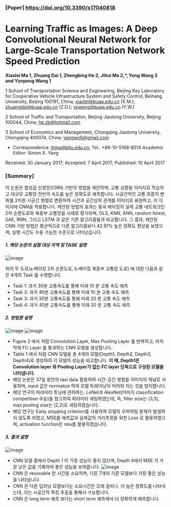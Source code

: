 ### [Paper] https://doi.org/10.3390/s17040818
# Learning Traffic as Images: A Deep Convolutional Neural Network for Large-Scale Transportation Network Speed Prediction
 **Xiaolei Ma 1, Zhuang Dai 1, Zhengbing He 2, Jihui Ma 2,*, Yong Wang 3 and Yunpeng Wang 1**

 1 School of Transportation Science and Engineering, Beijing Key Laboratory for Cooperative Vehicle
 Infrastructure System and Safety Control, Beihang University, Beijing 100191, China;
 xiaolei@buaa.edu.cn (X.M.); zhuangdai@buaa.edu.cn (Z.D.); ypwang@buaa.edu.cn (Y.W.)
 
 2 School of Traffic and Transportation, Beijing Jiaotong University, Beijing 100044, China; he.zb@hotmail.com
 
 3  School of Economics and Management, Chongqing Jiaotong University, Chongqing 400074, China; yongwx6@gmail.com
  * Correspondence: jhma@bjtu.edu.cn; Tel.: +86-10-5168-8514
  Academic Editor: Simon X. Yang

 Received: 30 January 2017; Accepted: 7 April 2017; Published: 10 April 2017

### [Summary]
이 논문은 합성곱 신경망(CNN) 기반의 방법을 제안하며, 교통 상황을 이미지로 학습하고 대규모 교통망 전반의 속도를 높은 정확도로 예측합니다. 시공간적인 교통 흐름의 변화를 2차원 시공간 행렬로 변환하여 시간과 공간상의 관계를 이미지로 표현하고, 이 이미지에 CNN을 적용합니다. 제안된 방법의 효과는 중국 베이징의 실제 교통 네트워크인 2차 순환도로와 북동부 교통망을 사례로 평가되며, OLS, KNN, ANN, random forest, SAE, RNN, 그리고 LSTM 과 같은 기존 알고리즘들과 비교합니다. 그 결과, 제안된 CNN 기반 방법은 평균적으로 다른 알고리즘보다 42.91% 높은 정확도 향상을 보였으며, 실행 시간도 수용 가능한 수준으로 나타났습니다.
##### 1. 해당 논문의 실험 대상 지역 및 TASK 설명
![image](https://github.com/user-attachments/assets/ba4fd260-d210-446e-83f8-02f2992f8587)

위의 두 도로(a.베이징 2차 순환도로, b.베이징 북동부 교통망 도로) 에 대한 다음과 같은 4개의 Task 를 수행합니다.
- Task 1: 과거 30분 교통속도를 통해 미래 10 분 교통 속도 예측 
- Task 2: 과거 40분 교통속도를 통해 미래 10 분 교통 속도 예측
- Task 3: 과거 30분 교통속도를 통해 미래 20 분 교통 속도 예측 
- Task 4: 과거 40분 교통속도를 통해 미래 20 분 교통 속도 예측  

##### 2. 방법론 설명
![image](https://github.com/user-attachments/assets/73595d52-5f10-46f1-bdda-0d690d23f0fd)
![image](https://github.com/user-attachments/assets/dee1c858-de73-4c01-9e45-b45ed1ea556a)

- Figure 2 에서 처럼 Convolution Layer, Max Pooling Layer 를 반복하고, 마지막에 FC Layer 를 통과하는 CNN 모델을 생성합니다.
- Table 1 에서 처럼 CNN 모델을 총 4개의 모델(Depth1, Depth2, Depth3, Depth4)로 생성하여 각 모델의 성능을 비교합니다. **이 때, Depth1은 Convolution layer 와 Pooling Layer가 없는 FC layer 단독으로 구성된 모델을 나타냅니다.**
- 해당 논문은 37일 동안의 taxi data 활용하여 시간-공간 행렬을 이미지의 채널로 사용하며, input 값은 normalize 하여 모델 트레이닝이 어려워 지는 것을 방지합니다.
- 해당 연구의 파라미터 튜닝에 관하여는, LeNet과 AlexNet(이미지 classification competition 우승)을 참고하여 파라미터 세팅하였는데, 즉, filter size는 (3,3), max pooling size는 (2,2)로 세팅하였습니다.
- 해당 연구는 Early stopping criterion를 사용하여 모델의 오버피팅 문제가 발생하지 않도록 하였고, MSE를 예측값과 실제값의 거리측정을 위한 Loss 로 활용하였으며, activation function은 relu를 활용하였습니다. 

##### 3. 결과 설명
![image](https://github.com/user-attachments/assets/524f3f05-ceac-4d29-8a4f-d4015d1ce9c0)
- CNN 모델 중에서 Depth 1 이 가장 성능이 좋지 않으며, Depth 4에서 MSE 가 가장 낮은 값을 기록하여 좋은 성능을 보여줍니다.
![image](https://github.com/user-attachments/assets/8abaf546-1fac-499d-8cc4-d1658315b6eb)
- CNN 은 resonable 한 시간을 소요하며, 다른 7개의 기존 모델보다 가장 좋은 성능을 나타냅니다.
- CNN 은 다른 딥러닝 모델보다눈 소요시간은 오래 걸리나, 더 높은 정확도를 나타내는데, 이는 시공간적 특징 추출을 통해서 가능합니다.
- CNN 은 long term 예측 보다는 short term 예측에서 더 정확하게 예측합니다.



